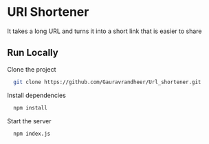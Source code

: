 
# URl Shortener

 It takes a long URL and turns it into a short link that is easier to share
 

## Run Locally

Clone the project

```bash
  git clone https://github.com/Gauravrandheer/Url_shortener.git
```

Install dependencies

```bash
  npm install
```
Start the server

```bash
  npm index.js
```

